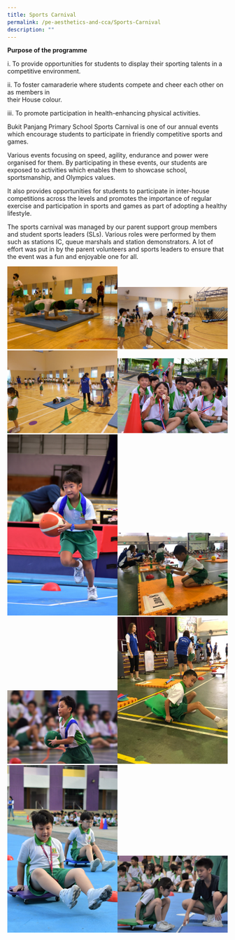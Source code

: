```yaml
---
title: Sports Carnival
permalink: /pe-aesthetics-and-cca/Sports-Carnival
description: ""
---
```

**Purpose of the programme**

 

i.              To provide opportunities for students to display their sporting talents in a competitive 
                environment.


ii.             To foster camaraderie where students compete and cheer each other on as members in  
                their House colour.

iii.            To promote participation in health-enhancing physical activities.

 

Bukit Panjang Primary School Sports Carnival is one of our annual events which encourage students to participate in friendly competitive sports and games.

Various events focusing on speed, agility, endurance and power were organised for them. By participating in these events, our students are exposed to activities which enables them to showcase school, sportsmanship, and Olympics values.

It also provides opportunities for students to participate in inter-house competitions across the levels and promotes the importance of regular exercise and participation in sports and games as part of adopting a healthy lifestyle.

The sports carnival was managed by our parent support group members and student sports leaders (SLs). Various roles were performed by them such as stations IC, queue marshals and station demonstrators. A lot of effort was put in by the parent volunteers and sports leaders to ensure that the event was a fun and enjoyable one for all.

<img src="/images/sports1.jpg" 
     style="width:50%"><img src="/images/sports2.jpg" 
     style="width:50%"><img src="/images/sports3.jpg" 
     style="width:50%"><img src="/images/sports4.jpg" 
     style="width:50%"><img src="/images/sports5.jpg" 
     style="width:50%"><img src="/images/sports6.jpg" 
     style="width:50%"><img src="/images/sports7.jpg" 
     style="width:50%"><img src="/images/sports8.jpg" 
     style="width:50%"><img src="/images/sports9.jpg" 
     style="width:50%"><img src="/images/sports10.jpg" 
     style="width:50%">